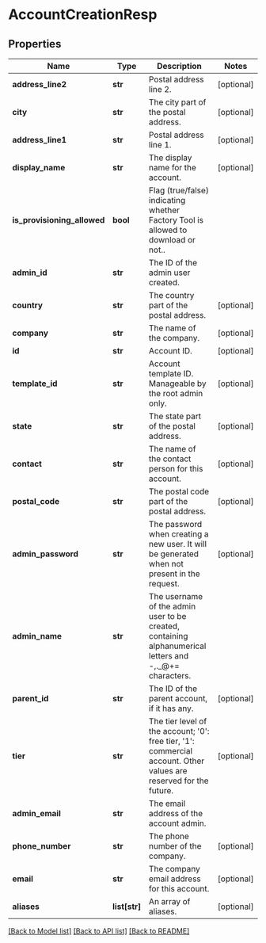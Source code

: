 # AccountCreationResp

## Properties
Name | Type | Description | Notes
------------ | ------------- | ------------- | -------------
**address_line2** | **str** | Postal address line 2. | [optional] 
**city** | **str** | The city part of the postal address. | [optional] 
**address_line1** | **str** | Postal address line 1. | [optional] 
**display_name** | **str** | The display name for the account. | [optional] 
**is_provisioning_allowed** | **bool** | Flag (true/false) indicating whether Factory Tool is allowed to download or not.. | 
**admin_id** | **str** | The ID of the admin user created. | 
**country** | **str** | The country part of the postal address. | [optional] 
**company** | **str** | The name of the company. | [optional] 
**id** | **str** | Account ID. | [optional] 
**template_id** | **str** | Account template ID. Manageable by the root admin only. | [optional] 
**state** | **str** | The state part of the postal address. | [optional] 
**contact** | **str** | The name of the contact person for this account. | [optional] 
**postal_code** | **str** | The postal code part of the postal address. | [optional] 
**admin_password** | **str** | The password when creating a new user. It will be generated when not present in the request. | [optional] 
**admin_name** | **str** | The username of the admin user to be created, containing alphanumerical letters and -,._@+&#x3D; characters. | 
**parent_id** | **str** | The ID of the parent account, if it has any. | [optional] 
**tier** | **str** | The tier level of the account; &#39;0&#39;: free tier, &#39;1&#39;: commercial account. Other values are reserved for the future. | [optional] 
**admin_email** | **str** | The email address of the account admin. | 
**phone_number** | **str** | The phone number of the company. | [optional] 
**email** | **str** | The company email address for this account. | [optional] 
**aliases** | **list[str]** | An array of aliases. | [optional] 

[[Back to Model list]](../README.md#documentation-for-models) [[Back to API list]](../README.md#documentation-for-api-endpoints) [[Back to README]](../README.md)


